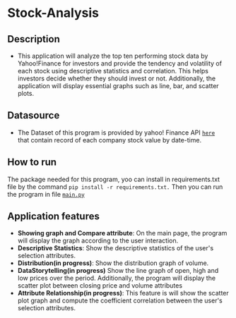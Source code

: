 # Stock-Analysis
## Description
* This application will analyze the top ten performing stock data by Yahoo!Finance for investors and provide the tendency and volatility of each stock using descriptive statistics and correlation. 
This helps investors decide whether they should invest or not. Additionally, the application will display essential graphs such as line, bar, and scatter plots.

## Datasource
* The Dataset of this program is provided by yahoo! Finance API [`here`](https://pypi.org/project/yfinance/)<br> that contain record of each company stock value by date-time.


## How to run
The package needed for this program, yoo can install in requirements.txt file by the command `pip install -r requirements.txt.` Then you can run the program in file [`main.py`](main.py)


## Application features
- **Showing graph and Compare attribute**: On the main page, the program will display the graph according to the user interaction.
- **Descriptive Statistics**: Show the descriptive statistics of the user's selection attributes.
- **Distribution(in progress)**: Show the distribution graph of volume.
- **DataStorytelling(in progress)** Show the line graph of open, high and low prices over the period. Additionally, the program will display the scatter plot between closing price and volume attributes
- **Attribute Relationship(in progress)**: This feature is will show the scatter plot graph and compute the coefficient correlation between the user's selection attributes.
